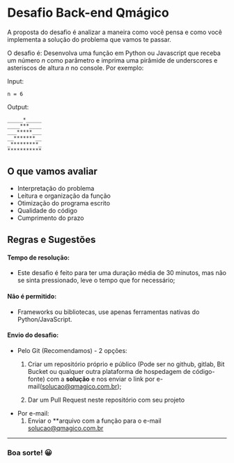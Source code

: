 # Desafio Back-end Qmágico

A proposta do desafio é analizar a maneira como você pensa e como você implementa a solução do problema que vamos te passar.

O desafio é: Desenvolva uma função em Python ou Javascript que receba um número *n* como parâmetro e imprima uma pirâmide de underscores e asteriscos de altura *n* no console. Por exemplo:

Input:
```
n = 6
```
Output:
```
_____*_____
____***____
___*****___
__*******__
_*********_
***********
``` 

## O que vamos avaliar

- Interpretação do problema
- Leitura e organização da função
- Otimização do programa escrito
- Qualidade do código
- Cumprimento do prazo

## Regras e Sugestões

#### Tempo de resolução:

- Este desafio é feito para ter uma duração média de 30 minutos, mas não se sinta pressionado, leve o tempo que for necessário;

#### Não é permitido:

- Frameworks ou bibliotecas, use apenas ferramentas nativas do Python/JavaScript.

#### Envio do desafio:
- Pelo Git (Recomendamos) - 2 opções:
    1) Criar um repositório próprio e público (Pode ser no github, gitlab, Bit Bucket ou qualquer outra plataforma de hospedagem de código-fonte) com a **solução** e nos enviar o link por e-mail(solucao@qmagico.com.br);
    
    2) Dar um Pull Request neste repositório com seu projeto
- Por e-mail:
    1) Enviar o **arquivo com a função para o e-mail solucao@qmagico.com.br

---

### **Boa sorte!** :grinning:

